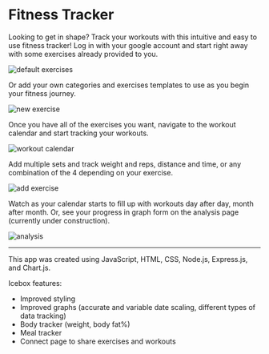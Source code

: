 # Fitness Tracker

Looking to get in shape? Track your workouts with this intuitive and easy to use fitness tracker! Log in with your google account and start right away with some exercises already provided to you.

![default exercises](https://i.imgur.com/fybP5wg.png)

Or add your own categories and exercises templates to use as you begin your fitness journey.

![new exercise](https://i.imgur.com/kzieXga.png)

Once you have all of the exercises you want, navigate to the workout calendar and start tracking your workouts.

![workout calendar](https://i.imgur.com/4sdnis2.png)

Add multiple sets and track weight and reps, distance and time, or any combination of the 4 depending on your exercise.

![add exercise](https://i.imgur.com/vmXdJrS.png)

Watch as your calendar starts to fill up with workouts day after day, month after month. Or, see your progress in graph form on the analysis page (currently under construction).

![analysis](https://i.imgur.com/D9Zu5Lu.png)

---

This app was created using JavaScript, HTML, CSS, Node.js, Express.js, and Chart.js.

Icebox features:
- Improved styling
- Improved graphs (accurate and variable date scaling, different types of data tracking)
- Body tracker (weight, body fat%)
- Meal tracker
- Connect page to share exercises and workouts